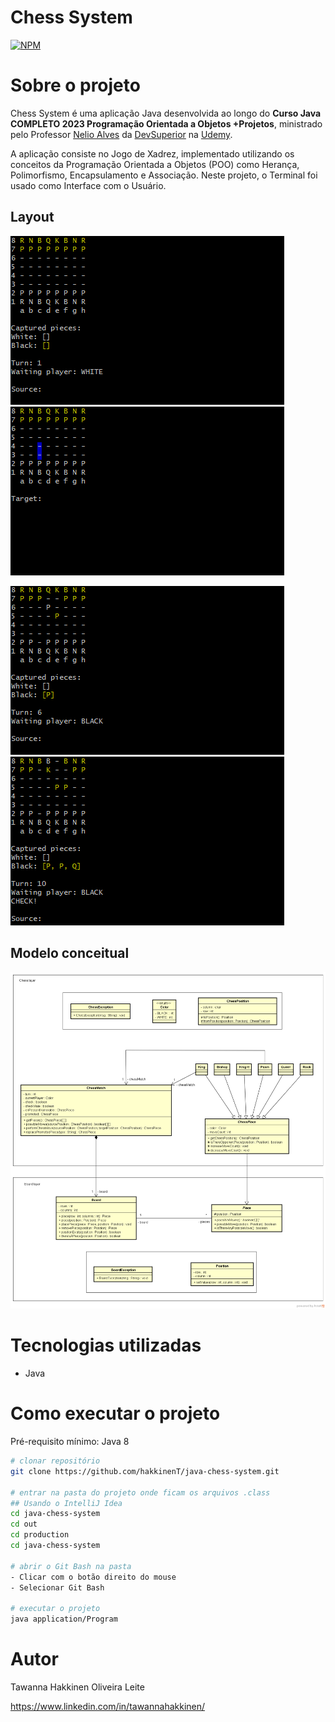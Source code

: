 # Chess System 
[![NPM](https://img.shields.io/npm/l/react)](https://github.com/hakkinenT/java-chess-system/blob/master/LICENSE) 

# Sobre o projeto

Chess System é uma aplicação Java desenvolvida ao longo do **Curso Java COMPLETO 2023 Programação Orientada a Objetos +Projetos**, ministrado pelo Professor [Nelio Alves](https://github.com/acenelio) da [DevSuperior](https://devsuperior.com.br) na [Udemy](https://www.udemy.com/course/java-curso-completo).

A aplicação consiste no Jogo de Xadrez, implementado utilizando os conceitos da Programação Orientada a Objetos (POO) como Herança, Polimorfismo, Encapsulamento e Associação. Neste projeto, o Terminal foi usado como Interface com o Usuário.

## Layout
![Image 1](https://github.com/hakkinenT/assets/blob/master/java-projects/java-chess-system/image1.png) ![Image 2](https://github.com/hakkinenT/assets/blob/master/java-projects/java-chess-system/image2.png)

![Image 3](https://github.com/hakkinenT/assets/blob/master/java-projects/java-chess-system/image3.png) ![Image 4](https://github.com/hakkinenT/assets/blob/master/java-projects/java-chess-system/image4.png)

## Modelo conceitual
![Modelo Conceitual](https://github.com/hakkinenT/assets/blob/master/java-projects/java-chess-system/modelo-conceitual/chess-system-design.png)

# Tecnologias utilizadas
- Java

# Como executar o projeto
Pré-requisito mínimo: Java 8

```bash
# clonar repositório
git clone https://github.com/hakkinenT/java-chess-system.git

# entrar na pasta do projeto onde ficam os arquivos .class
## Usando o IntelliJ Idea
cd java-chess-system
cd out
cd production
cd java-chess-system

# abrir o Git Bash na pasta
- Clicar com o botão direito do mouse
- Selecionar Git Bash

# executar o projeto
java application/Program
```

# Autor

Tawanna Hakkinen Oliveira Leite

https://www.linkedin.com/in/tawannahakkinen/

